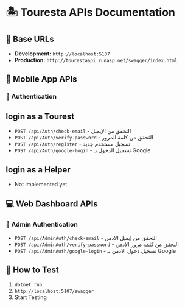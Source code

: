 # 🏝️ Touresta APIs Documentation

## 📍 Base URLs
- **Development:** `http://localhost:5107`
- **Production:** `http://tourestaapi.runasp.net/swagger/index.html`

## 📱 Mobile App APIs

### 🔐 Authentication
## login as a Tourest
- `POST /api/Auth/check-email` - التحقق من الإيميل
- `POST /api/Auth/verify-password` - التحقق من كلمة المرور  
- `POST /api/Auth/register` - تسجيل مستخدم جديد
- `POST /api/Auth/google-login` - تسجيل الدخول بـ Google
## login as a Helper 
- Not implemented yet
## 💻 Web Dashboard APIs

### 🔐 Admin Authentication  
- `POST /api/AdminAuth/check-email` - التحقق من إيميل الادمن
- `POST /api/AdminAuth/verify-password` - التحقق من كلمة مرور الادمن
- `POST /api/AdminAuth/google-login` - تسجيل دخول الادمن بـ Google

## 🚀 How to Test
1. `dotnet run`
2. `http://localhost:5107/swagger`
3. Start Testing
